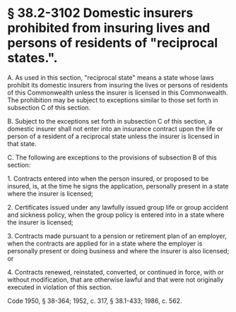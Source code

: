 # § 38.2-3102 Domestic insurers prohibited from insuring lives and persons of residents of "reciprocal states.".

<p>A. As used in this section, "reciprocal state" means a state whose laws prohibit its domestic insurers from insuring the lives or persons of residents of this Commonwealth unless the insurer is licensed in this Commonwealth. The prohibition may be subject to exceptions similar to those set forth in subsection C of this section.</p><p>B. Subject to the exceptions set forth in subsection C of this section, a domestic insurer shall not enter into an insurance contract upon the life or person of a resident of a reciprocal state unless the insurer is licensed in that state.</p><p>C. The following are exceptions to the provisions of subsection B of this section:</p><p>1. Contracts entered into when the person insured, or proposed to be insured, is, at the time he signs the application, personally present in a state where the insurer is licensed;</p><p>2. Certificates issued under any lawfully issued group life or group accident and sickness policy, when the group policy is entered into in a state where the insurer is licensed;</p><p>3. Contracts made pursuant to a pension or retirement plan of an employer, when the contracts are applied for in a state where the employer is personally present or doing business and where the insurer is also licensed; or</p><p>4. Contracts renewed, reinstated, converted, or continued in force, with or without modification, that are otherwise lawful and that were not originally executed in violation of this section.</p><p>Code 1950, § 38-364; 1952, c. 317, § 38.1-433; 1986, c. 562.</p>